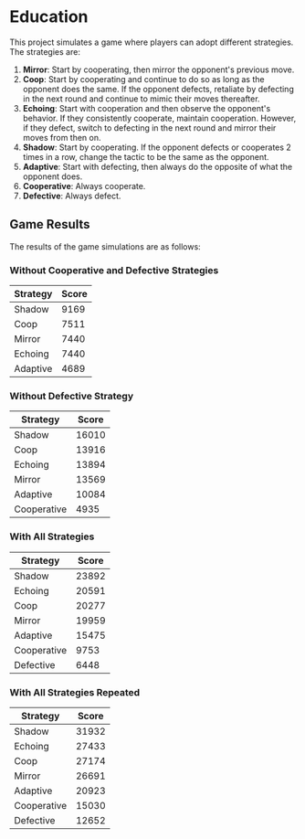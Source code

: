 # Education

This project simulates a game where players can adopt different strategies. The strategies are:

1. **Mirror**: Start by cooperating, then mirror the opponent's previous move.
2. **Coop**: Start by cooperating and continue to do so as long as the opponent does the same. If the opponent defects, retaliate by defecting in the next round and continue to mimic their moves thereafter.
3. **Echoing**: Start with cooperation and then observe the opponent's behavior. If they consistently cooperate, maintain cooperation. However, if they defect, switch to defecting in the next round and mirror their moves from then on.
4. **Shadow**: Start by cooperating. If the opponent defects or cooperates 2 times in a row, change the tactic to be the same as the opponent.
5. **Adaptive**: Start with defecting, then always do the opposite of what the opponent does.
6. **Cooperative**: Always cooperate.
7. **Defective**: Always defect.

## Game Results

The results of the game simulations are as follows:

### Without Cooperative and Defective Strategies

| Strategy | Score |
| -------- | ----- |
| Shadow   | 9169  |
| Coop     | 7511  |
| Mirror   | 7440  |
| Echoing  | 7440  |
| Adaptive | 4689  |

### Without Defective Strategy

| Strategy    | Score |
| ----------- | ----- |
| Shadow      | 16010 |
| Coop        | 13916 |
| Echoing     | 13894 |
| Mirror      | 13569 |
| Adaptive    | 10084 |
| Cooperative | 4935  |

### With All Strategies

| Strategy    | Score |
| ----------- | ----- |
| Shadow      | 23892 |
| Echoing     | 20591 |
| Coop        | 20277 |
| Mirror      | 19959 |
| Adaptive    | 15475 |
| Cooperative | 9753  |
| Defective   | 6448  |

### With All Strategies Repeated

| Strategy    | Score |
| ----------- | ----- |
| Shadow      | 31932 |
| Echoing     | 27433 |
| Coop        | 27174 |
| Mirror      | 26691 |
| Adaptive    | 20923 |
| Cooperative | 15030 |
| Defective   | 12652 |